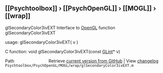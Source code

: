 ## [[Psychtoolbox]] &#8250; [[PsychOpenGL]] &#8250; [[MOGL]] &#8250; [[wrap]]

glSecondaryColor3ivEXT  Interface to [OpenGL](OpenGL) function glSecondaryColor3ivEXT  
  
usage:  glSecondaryColor3ivEXT( v )  
  
C function:  void glSecondaryColor3ivEXT(const [GLint](GLint)\* v)  




<div class="code_header" style="text-align:right;">
  <span style="float:left;">Path&nbsp;&nbsp;</span> <span class="counter">Retrieve <a href=
  "https://raw.github.com/Psychtoolbox-3/Psychtoolbox-3/beta/Psychtoolbox/PsychOpenGL/MOGL/wrap/glSecondaryColor3ivEXT.m">current version from GitHub</a> | View <a href=
  "https://github.com/Psychtoolbox-3/Psychtoolbox-3/commits/beta/Psychtoolbox/PsychOpenGL/MOGL/wrap/glSecondaryColor3ivEXT.m">changelog</a></span>
</div>
<div class="code">
  <code>Psychtoolbox/PsychOpenGL/MOGL/wrap/glSecondaryColor3ivEXT.m</code>
</div>

